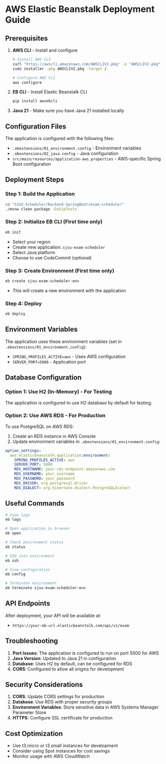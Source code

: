 # AWS Elastic Beanstalk Deployment Guide

## Prerequisites

1. **AWS CLI** - Install and configure

   ```bash
   # Install AWS CLI
   curl "https://awscli.amazonaws.com/AWSCLIV2.pkg" -o "AWSCLIV2.pkg"
   sudo installer -pkg AWSCLIV2.pkg -target /

   # Configure AWS CLI
   aws configure
   ```

2. **EB CLI** - Install Elastic Beanstalk CLI

   ```bash
   pip install awsebcli
   ```

3. **Java 21** - Make sure you have Java 21 installed locally

## Configuration Files

The application is configured with the following files:

- `.ebextensions/01_environment.config` - Environment variables
- `.ebextensions/02_java.config` - Java configuration
- `src/main/resources/application-aws.properties` - AWS-specific Spring Boot configuration

## Deployment Steps

### Step 1: Build the Application

```bash
cd "SJSU-Scheduler/Backend-SpringBoot/exam-scheduler"
./mvnw clean package -DskipTests
```

### Step 2: Initialize EB CLI (First time only)

```bash
eb init
```

- Select your region
- Create new application: `sjsu-exam-scheduler`
- Select Java platform
- Choose to use CodeCommit (optional)

### Step 3: Create Environment (First time only)

```bash
eb create sjsu-exam-scheduler-env
```

- This will create a new environment with the application

### Step 4: Deploy

```bash
eb deploy
```

## Environment Variables

The application uses these environment variables (set in `.ebextensions/01_environment.config`):

- `SPRING_PROFILES_ACTIVE=aws` - Uses AWS configuration
- `SERVER_PORT=5000` - Application port

## Database Configuration

### Option 1: Use H2 (In-Memory) - For Testing

The application is configured to use H2 database by default for testing.

### Option 2: Use AWS RDS - For Production

To use PostgreSQL on AWS RDS:

1. Create an RDS instance in AWS Console
2. Update environment variables in `.ebextensions/01_environment.config`:

```yaml
option_settings:
  aws:elasticbeanstalk:application:environment:
    SPRING_PROFILES_ACTIVE: aws
    SERVER_PORT: 5000
    RDS_HOSTNAME: your-rds-endpoint.amazonaws.com
    RDS_USERNAME: your_username
    RDS_PASSWORD: your_password
    RDS_DRIVER: org.postgresql.Driver
    RDS_DIALECT: org.hibernate.dialect.PostgreSQLDialect
```

## Useful Commands

```bash
# View logs
eb logs

# Open application in browser
eb open

# Check environment status
eb status

# SSH into environment
eb ssh

# View configuration
eb config

# Terminate environment
eb terminate sjsu-exam-scheduler-env
```

## API Endpoints

After deployment, your API will be available at:

- `https://your-eb-url.elasticbeanstalk.com/api/v1/exam`

## Troubleshooting

1. **Port Issues**: The application is configured to run on port 5000 for AWS
2. **Java Version**: Updated to Java 21 in configuration
3. **Database**: Uses H2 by default, can be configured for RDS
4. **CORS**: Configured to allow all origins for development

## Security Considerations

1. **CORS**: Update CORS settings for production
2. **Database**: Use RDS with proper security groups
3. **Environment Variables**: Store sensitive data in AWS Systems Manager Parameter Store
4. **HTTPS**: Configure SSL certificate for production

## Cost Optimization

- Use t3.micro or t3.small instances for development
- Consider using Spot instances for cost savings
- Monitor usage with AWS CloudWatch
